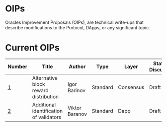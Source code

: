 # OIPs
Oracles Improvement Proposals (OIPs), are technical write-ups that describe modifications to the Protocol, DApps, or any significant topic.

# Current OIPs
 | Number        |Title         | Author | Type  | Layer        | Status / Discussion |
| ------------- | ------------ | ------ | ----- | -------------| ------------------- |
|[1](OIPs/OIP-1001.md)| Alternative block reward distribution| Igor Barinov | Standard| Consensus |Draft|
|[2](OIPs/OIP-1002.md)| Additional identification of validators| Viktor Baranov| Standard| Dapp| Draft|
